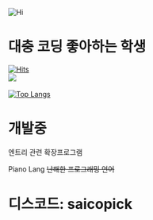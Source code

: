 ![Hi](https://img.shields.io/badge/%F0%9F%96%90-Hi!-gold)

# 대충 코딩 좋아하는 학생
[![Hits](https://hits.seeyoufarm.com/api/count/incr/badge.svg?url=https%3A%2F%2Fgithub.com%2Fsimonj-entry-hit-counter&count_bg=%2316C5F0&title_bg=%2347545D&icon=github.svg&icon_color=%23FFFFFF&title=visits&edge_flat=false)](https://hits.seeyoufarm.com)<br>
![](https://github-readme-stats.vercel.app/api?username=simonj-entry&bg_color=30,ffd700,5CD1E5&title_color=fff&text_color=fff)<br><br>
[![Top Langs](https://github-readme-stats.vercel.app/api/top-langs/?username=simonj-entry&layout=compact)](https://github.com/simonj-entry/github-readme-stats)<br>

# 개발중
엔트리 관련 확장프로그램

Piano Lang ~~난해한 프로그래밍 언어~~

# 디스코드: saicopick

